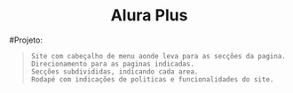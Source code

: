 <h1 align=center>Alura Plus</h1>

#Projeto:
>```
>Site com cabeçalho de menu aonde leva para as secções da pagina.
>Direcionamento para as paginas indicadas.
>Secções subdivididas, indicando cada area.
>Rodapé com indicações de politicas e funcionalidades do site.
>```
